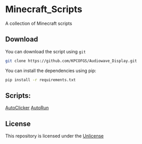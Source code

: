 # Minecraft_Scripts

A collection of Minecraft scripts

## Download

You can download the script using `git`
```bash
git clone https://github.com/KPCOFGS/Audiowave_Display.git
```
You can install the dependencies using pip:
```bash
pip install -r requirements.txt
```
## Scripts:

[AutoClicker]()
[AutoRun]()

## License
This repository is licensed under the [Unlicense](LICENSE)
